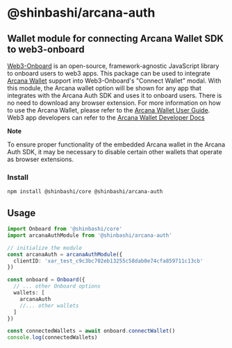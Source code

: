 # @shinbashi/arcana-auth

## Wallet module for connecting Arcana Wallet SDK to web3-onboard

[Web3-Onboard](https://onboard.blocknative.com/) is an open-source, framework-agnostic JavaScript library to onboard users to web3 apps. This package can be used to integrate [Arcana Wallet](https://docs.arcana.network/concepts/anwallet/index.html) support into Web3-Onboard's "Connect Wallet" modal. With this module, the Arcana wallet option will be shown for any app that integrates with the Arcana Auth SDK and uses it to onboard users. There is no need to download any browser extension. For more information on how to use the Arcana Wallet, please refer to the [Arcana Wallet User Guide](https://docs.arcana.network/user-guides/wallet-ui/index.html). Web3 app developers can refer to the [Arcana Wallet Developer Docs](https://docs.arcana.network/auth-quick-start.html)

**Note**

To ensure proper functionality of the embedded Arcana wallet in the Arcana Auth SDK, it may be necessary to disable certain other wallets that operate as browser extensions.

### Install

`npm install @shinbashi/core @shinbashi/arcana-auth`

## Usage

```typescript
import Onboard from '@shinbashi/core'
import arcanaAuthModule from '@shinbashi/arcana-auth'

// initialize the module
const arcanaAuth = arcanaAuthModule({
  clientID: 'xar_test_c9c3bc702eb13255c58dab0e74cfa859711c13cb'
})

const onboard = Onboard({
  // ... other Onboard options
  wallets: [
    arcanaAuth
    //... other wallets
  ]
})

const connectedWallets = await onboard.connectWallet()
console.log(connectedWallets)
```
